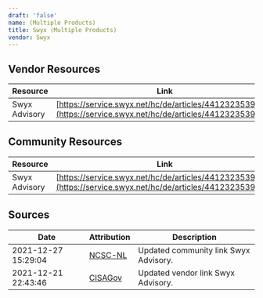 ```yaml
---
draft: 'false'
name: (Multiple Products)
title: Swyx (Multiple Products)
vendor: Swyx
---
```


## Vendor Resources
| Resource | Link |
| --- | --- |
| Swyx Advisory | [https://service.swyx.net/hc/de/articles/4412323539474](https://service.swyx.net/hc/de/articles/4412323539474) |

## Community Resources
| Resource | Link |
| --- | --- |
| Swyx Advisory | [https://service.swyx.net/hc/de/articles/4412323539474](https://service.swyx.net/hc/de/articles/4412323539474) |


## Sources
| Date | Attribution | Description |
| --- | --- | --- |
| 2021-12-27 15:29:04 | [NCSC-NL](https://github.com/NCSC-NL/log4shell/blob/main/software/README.md) | Updated community link Swyx Advisory.  |
| 2021-12-21 22:43:46 | [CISAGov](https://raw.githubusercontent.com/cisagov/log4j-affected-db/develop/README.md) | Updated vendor link Swyx Advisory.  |
